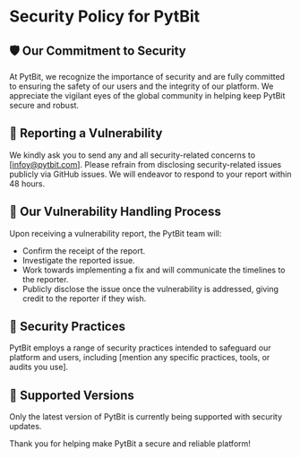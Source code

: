 # Security Policy for PytBit

## 🛡️ Our Commitment to Security

At PytBit, we recognize the importance of security and are fully committed to ensuring the safety of our users and the integrity of our platform. We appreciate the vigilant eyes of the global community in helping keep PytBit secure and robust.

## 🚨 Reporting a Vulnerability

We kindly ask you to send any and all security-related concerns to [infoy@pytbit.com]. Please refrain from disclosing security-related issues publicly via GitHub issues. We will endeavor to respond to your report within 48 hours.

## 🔄 Our Vulnerability Handling Process

Upon receiving a vulnerability report, the PytBit team will:
- Confirm the receipt of the report.
- Investigate the reported issue.
- Work towards implementing a fix and will communicate the timelines to the reporter.
- Publicly disclose the issue once the vulnerability is addressed, giving credit to the reporter if they wish.

## 🏹 Security Practices

PytBit employs a range of security practices intended to safeguard our platform and users, including [mention any specific practices, tools, or audits you use].

## 🔄 Supported Versions

Only the latest version of PytBit is currently being supported with security updates.

Thank you for helping make PytBit a secure and reliable platform!
